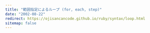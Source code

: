 ```yaml
---
title: "範囲指定によるループ (for, each, step)"
date: "2002-08-22"
redirect: https://ojisancancode.github.io/ruby/syntax/loop.html
sitemap: false
---
```


